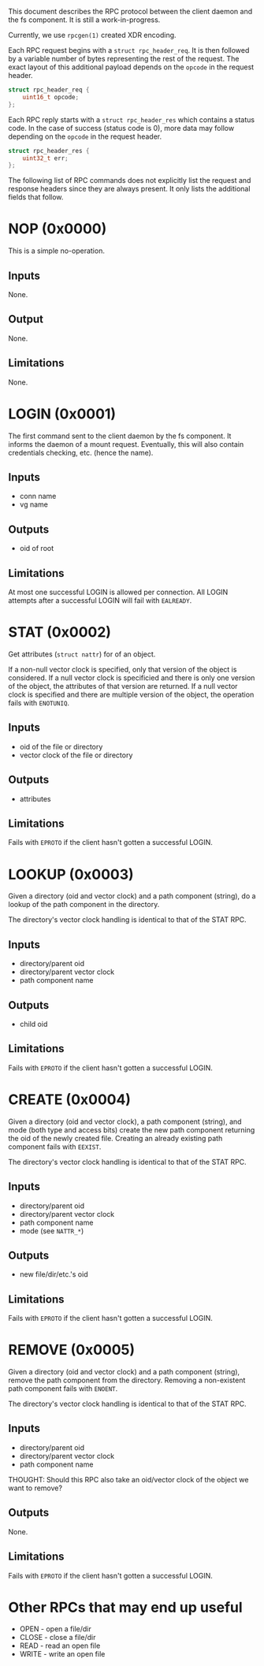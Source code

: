 This document describes the RPC protocol between the client daemon and the
fs component.  It is still a work-in-progress.

Currently, we use `rpcgen(1)` created XDR encoding.

Each RPC request begins with a `struct rpc_header_req`.  It is then followed
by a variable number of bytes representing the rest of the request.  The
exact layout of this additional payload depends on the `opcode` in the
request header.

```C
struct rpc_header_req {
	uint16_t opcode;
};
```

Each RPC reply starts with a `struct rpc_header_res` which contains a status
code.  In the case of success (status code is 0), more data may follow
depending on the `opcode` in the request header.

```C
struct rpc_header_res {
	uint32_t err;
};
```

The following list of RPC commands does not explicitly list the request and
response headers since they are always present.  It only lists the
additional fields that follow.


NOP (0x0000)
============

This is a simple no-operation.

Inputs
------
None.

Output
------
None.

Limitations
-----------
None.


LOGIN (0x0001)
==============

The first command sent to the client daemon by the fs component.  It informs
the daemon of a mount request.  Eventually, this will also contain
credentials checking, etc. (hence the name).

Inputs
------
* conn name
* vg name

Outputs
-------
* oid of root

Limitations
-----------
At most one successful LOGIN is allowed per connection.  All LOGIN attempts
after a successful LOGIN will fail with `EALREADY`.


STAT (0x0002)
=============

Get attributes (`struct nattr`) for of an object.

If a non-null vector clock is specified, only that version of the object is
considered.  If a null vector clock is specificied and there is only one
version of the object, the attributes of that version are returned.  If a
null vector clock is specified and there are multiple version of the object,
the operation fails with `ENOTUNIQ`.

Inputs
------
* oid of the file or directory
* vector clock of the file or directory

Outputs
-------
* attributes

Limitations
-----------
Fails with `EPROTO` if the client hasn't gotten a successful LOGIN.


LOOKUP (0x0003)
===============

Given a directory (oid and vector clock) and a path component (string), do a
lookup of the path component in the directory.

The directory's vector clock handling is identical to that of the STAT RPC.

Inputs
------
* directory/parent oid
* directory/parent vector clock
* path component name

Outputs
-------
* child oid

Limitations
-----------
Fails with `EPROTO` if the client hasn't gotten a successful LOGIN.


CREATE (0x0004)
===============

Given a directory (oid and vector clock), a path component (string), and
mode (both type and access bits) create the new path component returning the
oid of the newly created file.  Creating an already existing path component
fails with `EEXIST`.

The directory's vector clock handling is identical to that of the STAT RPC.

Inputs
------
* directory/parent oid
* directory/parent vector clock
* path component name
* mode (see `NATTR_*`)

Outputs
-------
* new file/dir/etc.'s oid

Limitations
-----------
Fails with `EPROTO` if the client hasn't gotten a successful LOGIN.


REMOVE (0x0005)
===============

Given a directory (oid and vector clock) and a path component (string),
remove the path component from the directory.  Removing a non-existent path
component fails with `ENOENT`.

The directory's vector clock handling is identical to that of the STAT RPC.

Inputs
------
* directory/parent oid
* directory/parent vector clock
* path component name

THOUGHT: Should this RPC also take an oid/vector clock of the object we want
to remove?

Outputs
-------
None.

Limitations
-----------
Fails with `EPROTO` if the client hasn't gotten a successful LOGIN.


Other RPCs that may end up useful
=================================

* OPEN - open a file/dir
* CLOSE - close a file/dir
* READ - read an open file
* WRITE - write an open file
